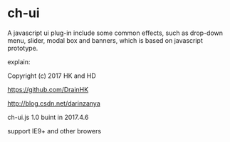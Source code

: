 # ch-ui
A javascript ui plug-in include some common effects, such as drop-down menu, slider, modal box and banners, which is based on javascript prototype.

explain:

 Copyright (c) 2017 HK and HD

 https://github.com/DrainHK
 
 http://blog.csdn.net/darinzanya
 
 ch-ui.js 1.0 buint in 2017.4.6

 support IE9+ and other browers

